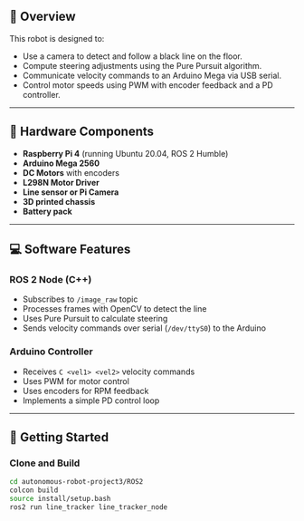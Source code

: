 ## 🧠 Overview

This robot is designed to:

- Use a camera to detect and follow a black line on the floor.
- Compute steering adjustments using the Pure Pursuit algorithm.
- Communicate velocity commands to an Arduino Mega via USB serial.
- Control motor speeds using PWM with encoder feedback and a PD controller.

---

## 🔧 Hardware Components

- **Raspberry Pi 4** (running Ubuntu 20.04, ROS 2 Humble)
- **Arduino Mega 2560**
- **DC Motors** with encoders
- **L298N Motor Driver**
- **Line sensor or Pi Camera**
- **3D printed chassis**
- **Battery pack**

---

## 💻 Software Features

### ROS 2 Node (C++)

- Subscribes to `/image_raw` topic
- Processes frames with OpenCV to detect the line
- Uses Pure Pursuit to calculate steering
- Sends velocity commands over serial (`/dev/ttyS0`) to the Arduino

### Arduino Controller

- Receives `C <vel1> <vel2>` velocity commands
- Uses PWM for motor control
- Uses encoders for RPM feedback
- Implements a simple PD control loop

---

## 🚀 Getting Started

### Clone and Build

```bash  
cd autonomous-robot-project3/ROS2
colcon build
source install/setup.bash
ros2 run line_tracker line_tracker_node
